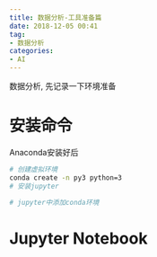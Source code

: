 ```yaml
---
title: 数据分析-工具准备篇
date: 2018-12-05 00:41
tag:
- 数据分析
categories:
- AI
---
```

数据分析, 先记录一下环境准备
<!--more-->
# 安装命令
Anaconda安装好后
```bash
# 创建虚拟环境
conda create -n py3 python=3
# 安装jupyter

# jupyter中添加conda环境


```

# Jupyter Notebook

<!--stackedit_data:
eyJoaXN0b3J5IjpbLTg2Mjk4NzEyOSwtMTc3MTkyOTMxNV19
-->